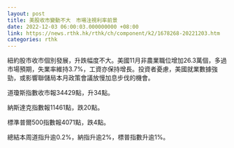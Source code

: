 ```yaml
---
layout: post
title: 美股收市變動不大　市場注視利率前景
date: 2022-12-03 06:00:03.000000000 +08:00
link: https://news.rthk.hk/rthk/ch/component/k2/1678268-20221203.htm
categories: rthk
---
```


紐約股市收市個別發展，升跌幅度不大。美國11月非農業職位增加26.3萬個，多過市場預期，失業率維持3.7%，工資亦保持增長。投資者憂慮，美國就業數據強勁，或影響聯儲局本月政策會議放慢加息步伐的機會。

道瓊斯指數收市報34429點，升34點。

納斯達克指數報11461點，跌20點。

標準普爾500指數報4071點，跌4點。

總結本周道指升逾0.2%，納指升逾2%，標普指數升逾1%。
